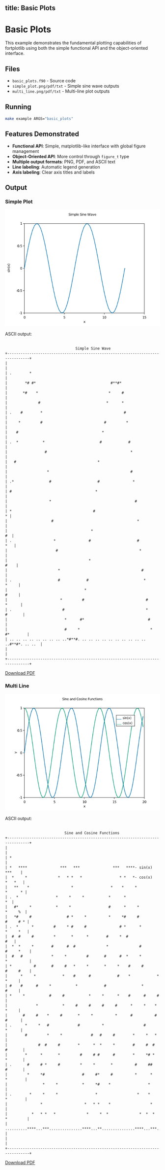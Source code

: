 title: Basic Plots
---

# Basic Plots

This example demonstrates the fundamental plotting capabilities of fortplotlib using both the simple functional API and the object-oriented interface.

## Files

- `basic_plots.f90` - Source code
- `simple_plot.png/pdf/txt` - Simple sine wave outputs
- `multi_line.png/pdf/txt` - Multi-line plot outputs

## Running

```bash
make example ARGS="basic_plots"
```

## Features Demonstrated

- **Functional API**: Simple, matplotlib-like interface with global figure management
- **Object-Oriented API**: More control through `figure_t` type
- **Multiple output formats**: PNG, PDF, and ASCII text
- **Line labeling**: Automatic legend generation
- **Axis labeling**: Clear axis titles and labels

## Output

### Simple Plot

![simple_plot.png](../media/examples/simple_plot.png)

ASCII output:
```

                                Simple Sine Wave
+--------------------------------------------------------------------------------+
|                                                                                |
| .        *                                                                     |
|        *# #*                                  #**#*                            |
|       *#    *                                *     #                           |
|              #                              *      *                           |
| .    #        *                                     #                          |
|     *         #                            #         *                         |
|    #                                      *                                    |
| .  *           *                         #            #                        |
|                 #                                      *                       |
|   #                                     *                                      |
|                  *                                     #                       |
| .*                #                     #               *                      |
| #                                      *                                       |
|                   *                                      #                     |
| *                                     #                                      * |
|                    #                                      *                    |
|                                      *                                      #  |
| .                   *               #                     #                *   |
|                      #                                     *                   |
|                                     *                                     #    |
|                       *                                     #                  |
| .                     #            #                         *           *     |
|                                   *                                      #     |
|                        *         #                            #         *      |
| .                       #                                     *        #       |
|                          *      #*                             #               |
|                          #     *                                *    #*        |
| .. .. .. .. .. .. .. .. ..*#**#. .. .. .. .. .. .. .. .. .. .. ..#**#*. .. ..  |
|                                                                                |
+--------------------------------------------------------------------------------+
```

[Download PDF](../media/examples/simple_plot.pdf)

### Multi Line

![multi_line.png](../media/examples/multi_line.png)

ASCII output:
```

                           Sine and Cosine Functions
+--------------------------------------------------------------------------------+
|                                                                                |
| *                                                                              |
| *   ****               ***   ***               ***   ****- sin(x)       ***    |
|  *     *              *   * *   *                 * *   *- cos(x)      *   *   |
|   **    *                   *                 *    *     *            *      * |
| .  *                 *     *     *           *      *                       *  |
|   #*     *           *     *                 #      *     *           *     %  |
|   *#     #                # *     *          *     *#     #          #     # * |
| .  *      *         #     * #     #               # *      *         *     *   |
|  #  #     #         *       *      *        #     *  #                     #   |
|  *  *     *        #      #  #              *              #        #     *    |
|  #   #             *     *         #       #      #  *     *        *          |
| *          #       #     #   *     *       *     *    #     #       #     #    |
|      *     *            *    #      #            #    *            *     *     |
| #    #      #     *           *            #                *            #     |
| *     *           #     #           *     *      *    #      #     #           |
|             *           *     #     #     #     #      *     *    *      *     |
|       #     #    *     #       *     *          *      #          #     #      |
| .      *     *   #             #          *                  #          *      |
|        #         *     *             #   #     #        *     *   *            |
|              #  #     #        *      *  *     *        #     #  #     #       |
|        *      *       *         #     # #      #        *     *# *     *       |
| .       #     # *     #         *     *       *          #     ##      #       |
|         *     *#                 #     #*     #          *      *     *        |
|                *     *           *     *#    *                 *               |
| .        *     *     *                 *                  *    *      *        |
|               *                   *   * *    *                  *              |
|           *   * *   *              *     *  *              *  *  *   *         |
| ..........****...***...............****...**...............****...***........  |
|                                                                                |
+--------------------------------------------------------------------------------+
```

[Download PDF](../media/examples/multi_line.pdf)

